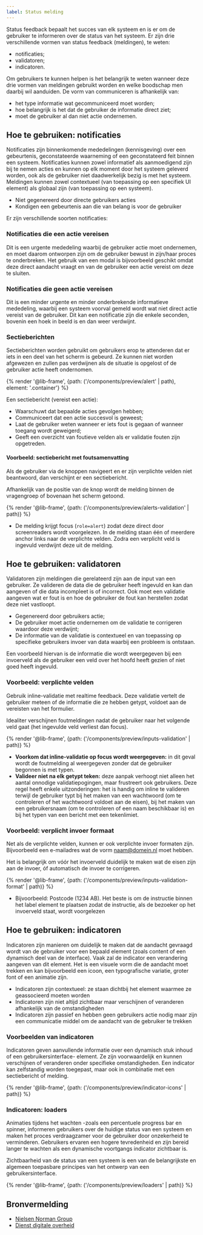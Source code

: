 ```yaml
---
label: Status melding
---
```

Status feedback bepaalt het succes van elk systeem en is er om de gebruiker te informeren over de status van het systeem. Er zijn drie verschillende vormen van status feedback (meldingen), te weten:
- notificaties;
- validatoren;
- indicatoren.

Om gebruikers te kunnen helpen is het belangrijk te weten wanneer deze drie vormen van meldingen gebruikt worden en welke boodschap men daarbij wil aanduiden. De vorm van communiceren is afhankelijk van:
- het type informatie wat gecommuniceerd moet worden;
- hoe belangrijk is het dat de gebruiker de informatie direct ziet;
- moet de gebruiker al dan niet actie ondernemen.

## Hoe te gebruiken: notificaties
Notificaties zijn binnenkomende mededelingen (kennisgeving) over een gebeurtenis, geconstateerde waarneming of een geconstateerd feit binnen een systeem. Notificaties kunnen zowel informatief als aanmoedigend zijn bij te nemen acties en kunnen op elk moment door het systeem geleverd worden, ook als de gebruiker niet daadwerkelijk bezig is met het systeem. Meldingen kunnen zowel contextueel (van toepassing op een specifiek UI element) als globaal zijn (van toepassing op een systeem).
- Niet gegenereerd door directe gebruikers acties
- Kondigen een gebeurtenis aan die van belang is voor de gebruiker

Er zijn verschillende soorten notificaties:

### Notificaties die een actie vereisen
Dit is een urgente mededeling waarbij de gebruiker actie moet ondernemen, en moet daarom ontworpen zijn om de gebruiker bewust in zijn/haar proces te onderbreken. Het gebruik van een modal is bijvoorbeeld geschikt omdat deze direct aandacht vraagt en van de gebruiker een actie vereist om deze te sluiten.

### Notificaties die geen actie vereisen
Dit is een minder urgente en minder onderbrekende informatieve mededeling, waarbij een systeem voorval gemeld wordt wat niet direct actie vereist van de gebruiker. Dit kan een notificatie zijn die enkele seconden, bovenin een hoek in beeld is en dan weer verdwijnt.

### Sectieberichten
Sectieberichten worden gebruikt om gebruikers erop te attenderen dat er iets in een deel van het scherm is gebeurd.
Ze kunnen niet worden afgewezen en zullen pas verdwijnen als de situatie is opgelost of de gebruiker actie heeft ondernomen.

{% render '@lib-frame', {path: ('/components/preview/alert' | path), element: '.container'} %}

Een sectiebericht (vereist een actie):
- Waarschuwt dat bepaalde acties gevolgen hebben;
- Communiceert dat een actie succesvol is geweest;
- Laat de gebruiker weten wanneer er iets fout is gegaan of wanneer toegang wordt geweigerd;
- Geeft een overzicht van foutieve velden als er validatie fouten zijn opgetreden.

#### Voorbeeld: sectiebericht met foutsamenvatting

Als de gebruiker via de knoppen navigeert en er zijn verplichte velden niet beantwoord, dan verschijnt er een sectiebericht.

Afhankelijk van de positie van de knop wordt de melding binnen de vragengroep of bovenaan het scherm getoond.

{% render '@lib-frame', {path: ('/components/preview/alerts-validation' | path)} %}

- De melding krijgt focus (`role=alert`) zodat deze direct door screenreaders wordt voorgelezen. In de melding staan één of meerdere anchor links naar de verplichte velden. Zodra een verplicht veld is ingevuld verdwijnt deze uit de melding.

## Hoe te gebruiken: validatoren
Validatoren zijn meldingen die gerelateerd zijn aan de input van een gebruiker. Ze valideren de data die de gebruiker heeft ingevuld en kan dan aangeven of die data incompleet is of incorrect. Ook moet een validatie aangeven wat er fout is en hoe de gebruiker de fout kan herstellen zodat deze niet vastloopt.
- Gegenereerd door gebruikers actie;
- De gebruiker moet actie ondernemen om de validatie te corrigeren waardoor deze verdwijnt;
- De informatie van de validatie is contextueel en van toepassing op specifieke gebruikers invoer van data waarbij een probleem is ontstaan.

Een voorbeeld hiervan is de informatie die wordt weergegeven bij een invoerveld als de gebruiker een veld over het hoofd heeft gezien of niet goed heeft ingevuld.

### Voorbeeld: verplichte velden
Gebruik inline-validatie met realtime feedback. Deze validatie vertelt de gebruiker meteen of de informatie die ze hebben getypt, voldoet aan de vereisten van het formulier.

Idealiter verschijnen foutmeldingen nadat de gebruiker naar het volgende veld gaat (het ingevulde veld verliest dan focus).

{% render '@lib-frame', {path: ('/components/preview/inputs-validation' | path)} %}

- **Voorkom dat inline-validatie op focus wordt weergegeven:** in dit geval wordt de foutmelding al weergegeven zonder dat de gebruiker begonnen is met typen.
- **Valideer niet na elk getypt teken:** deze aanpak verhoogt niet alleen het aantal onnodige validatiepogingen, maar frustreert ook gebruikers. Deze regel heeft enkele uitzonderingen: het is handig om inline te valideren terwijl de gebruiker typt bij het maken van een wachtwoord (om te controleren of het wachtwoord voldoet aan de eisen), bij het maken van een gebruikersnaam (om te controleren of een naam beschikbaar is) en bij het typen van een bericht met een tekenlimiet.

### Voorbeeld: verplicht invoer formaat

Net als de verplichte velden, kunnen er ook verplichte invoer formaten zijn.
Bijvoorbeeld een e-mailadres wat de vorm naam@domein.nl moet hebben.

Het is belangrijk om vóór het invoerveld duidelijk te maken wat de eisen zijn aan de invoer, óf automatisch de invoer te corrigeren.

{% render '@lib-frame', {path: ('/components/preview/inputs-validation-format' | path)} %}

- Bijvoorbeeld: Postcode (1234 AB). Het beste is om de instructie binnen het label element te plaatsen zodat de instructie, als de bezoeker op het invoerveld staat, wordt voorgelezen

## Hoe te gebruiken: indicatoren
Indicatoren zijn manieren om duidelijk te maken dat de aandacht gevraagd wordt van de gebruiker voor een bepaald element (zoals content of een dynamisch deel van de interface). Vaak zal de indicator een verandering aangeven van dit element. Het is een visuele vorm die de aandacht moet trekken en kan bijvoorbeeld een icoon, een typografische variatie, groter font of een animatie zijn.
- Indicatoren zijn contextueel: ze staan dichtbij het element waarmee ze geassocieerd moeten worden
- Indicatoren zijn niet altijd zichtbaar maar verschijnen of veranderen afhankelijk van de omstandigheden
- Indicatoren zijn passief en hebben geen gebruikers actie nodig maar zijn een communicatie middel om de aandacht van de gebruiker te trekken

### Voorbeelden van indicatoren
Indicatoren geven aanvullende informatie over een dynamisch stuk inhoud of een gebruikersinterface- element.
Ze zijn voorwaardelijk en kunnen verschijnen of veranderen onder specifieke omstandigheden.
Een indicator kan zelfstandig worden toegepast, maar ook in combinatie met een sectiebericht of melding.

{% render '@lib-frame', {path: ('/components/preview/indicator-icons' | path)} %}

### Indicatoren: loaders
Animaties tijdens het wachten -zoals een percentuele progress bar en spinner, informeren gebruikers over de huidige status van een systeem en maken het proces verdraagzamer voor de gebruiker door onzekerheid te verminderen. Gebruikers ervaren een hogere tevredenheid en zijn bereid langer te wachten als een dynamische voortgangs indicator zichtbaar is.

Zichtbaarheid van de status van een systeem is een van de belangrijkste en algemeen toepasbare principes van het ontwerp van een gebruikersinterface.

{% render '@lib-frame', {path: ('/components/preview/loaders' | path)} %}

## Bronvermelding
- [Nielsen Norman Group](https://www.nngroup.com/)
- [Dienst digitale overheid](https://www.digitoegankelijk.nl)